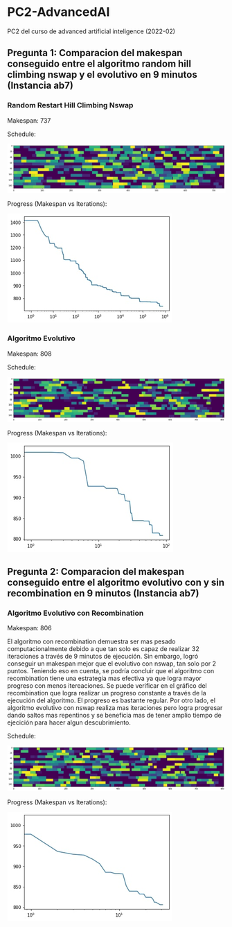 # PC2-AdvancedAI
PC2 del curso de advanced artificial inteligence (2022-02)

## Pregunta 1: Comparacion del makespan conseguido entre el algoritmo random hill climbing nswap y el evolutivo en 9 minutos (Instancia ab7)

### Random Restart Hill Climbing Nswap 

Makespan: 737

Schedule:

![alt text](https://raw.githubusercontent.com/SebsPER/PC2-AdvancedAI/main/pictures/hill.jpg)

Progress (Makespan vs Iterations):

![alt text](https://raw.githubusercontent.com/SebsPER/PC2-AdvancedAI/main/pictures/hillProgress.jpg)

### Algoritmo Evolutivo

Makespan: 808

Schedule:

![alt text](https://raw.githubusercontent.com/SebsPER/PC2-AdvancedAI/main/pictures/evo.jpg)

Progress (Makespan vs Iterations):

![alt text](https://raw.githubusercontent.com/SebsPER/PC2-AdvancedAI/main/pictures/evoProgress.jpg)

## Pregunta 2: Comparacion del makespan conseguido entre el algoritmo evolutivo con y sin recombination en 9 minutos (Instancia ab7)

### Algoritmo Evolutivo con Recombination

Makespan: 806

El algoritmo con recombination demuestra ser mas pesado computacionalmente debido a que tan solo es capaz de realizar 32 iteraciones a través de 9 minutos de ejecución. Sin embargo, logró conseguir un makespan mejor que el evolutivo con nswap, tan solo por 2 puntos. Teniendo eso en cuenta, se podría concluir que el algoritmo con recombination tiene una estrategia mas efectiva ya que logra mayor progreso con menos itereaciones. Se puede verificar en el gráfico del recombination que logra realizar un progreso constante a través de la ejecución del algoritmo. El progreso es bastante regular. Por otro lado, el algoritmo evolutivo con nswap realiza mas iteraciones pero logra progresar dando saltos mas repentinos y se beneficia mas de tener amplio tiempo de ejecición para hacer algun descubrimiento.

Schedule:

![alt text](https://raw.githubusercontent.com/SebsPER/PC2-AdvancedAI/main/pictures/evo_recom.jpg)

Progress (Makespan vs Iterations):

![alt text](https://raw.githubusercontent.com/SebsPER/PC2-AdvancedAI/main/pictures/evo_recomProgress.jpg)
